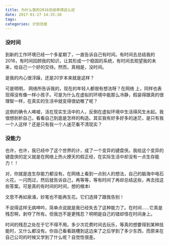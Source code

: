 ```yaml
---
title: 为什么我的2016总结来得这么迟
date: 2017-01-27 14:35:18
tags:
categories: 计划总结
---
```


### 没时间

到新的工作环境已经一个多星期了，一直告诉自己有时间。有时间去总结我的2016，有时间回顾我的知识，让其形成一个稳固的系统，有时间去观望我的未来，给自己一个好的交待。然而，真相是，没时间。

是我的内心很浮躁，还是20岁本来就是这样？

可是明明， 网络所告诉我的，现在的年轻人都很有想法呀？在网络 上，同样也表现得没有像一样小孩子。可是为什么在虚拟的环境中能那么冷静，假装得跟真的很理智一样，在真实的生活中就变得很幼稚了呢？

这倒的确令人唏嘘，活在现实生活中的人，反倒在虚拟环境中生活得风生水起。我很想剖析自己，看看自己到底是怎样的构造。其实我有好多好多的迷茫，是只有我一个人这样？还是只有我一个人迷茫看不清现实？

### 没能力

也许，也许，我已经中了这个世界的计，成了一个变异的键盘侠。我给这个变异的键盘侠的定义就是在网络上热火撩天的假正经，在实际生活中却没有一点生存能力！！

对，你就是连生存能力都没有。在网络上看到一点别人的想法，自己的脑海中电石火花，一闪而过，然后就告诉自己，再等等，等有时间了再却总结这些，再去找这些答案。可是真的有时间的时间，想的根本i

文思不再如泉涌，妙笔也不能再生花。它们选择了跟我告别！

不说得这样无病呻吟，简单点说就是我已经失去了这种能力了。在时间……它真是残忍啊，剥夺了所有。但我岂不是更残忍？明明是自己的错却怪在时间身上。

时间的残忍之处在于它不得不用。多少次花费时间去玩乐，等真的想要得到某种技能时，又什么都没有。你自己看看跳槽到这边来了之后学到了多少东西，而原来在自己公司的时候又学到了什么呢？自觉性很差。